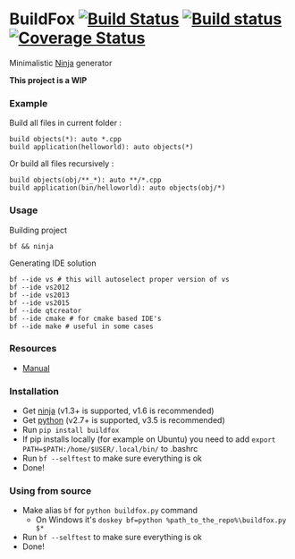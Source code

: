 # BuildFox [![Build Status](https://travis-ci.org/beardsvibe/buildfox.svg?branch=master)](https://travis-ci.org/beardsvibe/buildfox) [![Build status](https://ci.appveyor.com/api/projects/status/kj1pa6f94889mxna/branch/master?svg=true)](https://ci.appveyor.com/project/jimon/buildfox/branch/master) [![Coverage Status](https://coveralls.io/repos/beardsvibe/buildfox/badge.svg?branch=master&service=github)](https://coveralls.io/github/beardsvibe/buildfox?branch=master)

Minimalistic [Ninja](https://martine.github.io/ninja/) generator

**This project is a WIP**

### Example

Build all files in current folder :

	build objects(*): auto *.cpp
	build application(helloworld): auto objects(*)

Or build all files recursively :

	build objects(obj/**_*): auto **/*.cpp
	build application(bin/helloworld): auto objects(obj/*)

### Usage

Building project

	bf && ninja

Generating IDE solution

	bf --ide vs # this will autoselect proper version of vs
	bf --ide vs2012
	bf --ide vs2013
	bf --ide vs2015
	bf --ide qtcreator
	bf --ide cmake # for cmake based IDE's
	bf --ide make # useful in some cases

### Resources

- [Manual](docs/manual.md)

### Installation

- Get [ninja](https://martine.github.io/ninja/) (v1.3+ is supported, v1.6 is recommended)
- Get [python](https://www.python.org/) (v2.7+ is supported, v3.5 is recommended)
- Run ```pip install buildfox```
- If pip installs locally (for example on Ubuntu) you need to add ```export PATH=$PATH:/home/$USER/.local/bin/``` to .bashrc
- Run ```bf --selftest``` to make sure everything is ok
- Done!

### Using from source

- Make alias ```bf``` for ```python buildfox.py``` command
	- On Windows it's ```doskey bf=python %path_to_the_repo%\buildfox.py $*```
- Run ```bf --selftest``` to make sure everything is ok
- Done!
